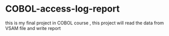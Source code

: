 # COBOL-access-log-report
this is my final project in COBOL course , this project will read the data from VSAM file and write report
